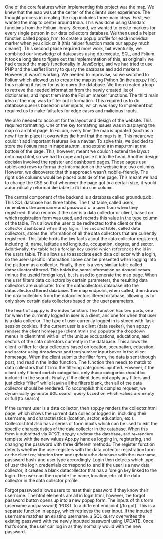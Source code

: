 One of the core features when implementing this project was the map. We knew that the map was at the center of the client’s user experience. The thought process in creating the map includes three main ideas. First, we wanted the map to center around India. This was done using standard functions from the Folium library. Second, we wanted to create markers for every single person in our data collectors database. We then used a helper function called popup_html to create a popup profile for each individual marker when you click on it (this helper function made our app.py much cleaner). This second phase required more work, but eventually, we combined our knowledge of databases using db.execute, SQL, and Folium. It took a long time to figure out the implementation of this, as originally we had created the map’s functionality in JavaScript, and we had tried to use PHP and the Leaflet library to query the database and add markers. However, it wasn’t working. We needed to improvise, so we switched to Folium which allowed us to create the map using Python (in the app.py file), thus making it easier for us to query the database. We then created a loop to retrieve the needed information from the newly created list of dictionaries, and input them into the Folium marker functions. The third main idea of the map was to filter out information. This required us to do database queries based on user inputs, which was easy to implement but required us to make failsafes for edge cases and malicious inputs. 

We also needed to account for the layout and design of the website. This required formatting. One of the key formatting issues was in displaying the map on an html page. In Folium, every time the map is updated (such as a new filter in place) it overwrites the html that the map is in. This meant we couldn’t add important features like a navbar. To solve this, we decided to store the Folium map in mapdata.html, and extend it in map.html at the bottom of the page. This, however, meant we couldn’t extend the layout onto map.html, so we had to copy and paste it into the head. Another design decision involved the register and dashboard pages. Those pages use tables and rows to format the information on the website into two columns. However, we discovered that this approach wasn’t mobile-friendly. The right side columns would be placed outside of the page. This meant we had to change the CSS so that whenever the page got to a certain size, it would automatically reformat the table to fit into one column.
  
The central component of the backend is a database called groundup.db. This SQL database has three tables. The first table, called users, remembers the username and password of a user from when they registered. It also records if the user is a data collector or client, based on which registration form was used, and records this value in the type column of the table. This allows the user to be redirected to the client or the collector dashboard when they login. The second table, called data collectors, stores the information of all the data collectors that are currently registered. This table holds the key facts about the data collector registered, including id, name, latitude and longitude, occupation, degree, and sector. Additionally, the table has a foreign key userid which references the id in the users table. This allows us to associate each data collector with a login, so the user-specific information above can be presented when logging into the platform as a collector. Finally, there is a very similar table called datacollectorsfiltered. This holds the same information as datacollectors (minus the userid foreign key), but is used to generate the map page. When the user filters data collectors by certain parameters, the resulting data collectors are duplicated from the datacollectors database into the datacollectorsfiltered database. The map endpoint, when called, then draws the data collectors from the datacollectorsfiltered database, allowing us to only show certain data collectors based on the user parameters.
 
The heart of app.py is the index function. The function has two parts, one for when the currently logged in user is a client, and one for when that user is a data collector. The type of user currently logged in is stored with flask session cookies.
If the current user is a client (data seeker), then app.py renders the client homepage (client.html) and populate the dropdown menus in client.html with all of the unique occupations, educations, and sectors of the data collectors currently in the database. This allows the client to filter for data collectors based on location, occupation, education, and sector using dropdowns and text/number input boxes in the client homepage. 
When the client submits the filter form, the data is sent through post, and read in the index function. The function then needs to match to data collectors that fit into the filtering categories inputted. However, if the client only filtered certain categories, only these categories should be included in the search. Finally, if the client does not apply any filters and just clicks “filter” while leavin all the filters blank, then all of the data collector should be rendered. To accomplish this complex request, we dynamically generate SQL search query based on which values are empty or full (to search)

If the current user is a data collector, then app.py renders the collector.html page, which shows the current data collector logged in, including their username, and characteristics (location, sector, education, etc.). Collector.html also has a series of form inputs which can be used to edit the specific characteristics of the data collector in the database. When this form is submitted via POST, app,py updates the database, and re-renders template with the new values
App.py handles logging in, registering, and changing the password with three different methods. The register function detects whether the user registers with the data collector registration form or the client registration form and updates the database with the username, password hash, and user type accordingly. Login then detects which type of user the login credentials correspond to, and if the user is a new data collector, it creates a blank datacollector that has a foreign key linked to the login. The user can then update the name, location, etc. of the data collector in the data collector profile. 

Forgot password allows users to reset their password if they know their username. The html elements are all in login.html, however, the forgot password button opens up into a new popup form. The inputs of this form (username and password) ‘POST’ to a different endpoint (/forgot). This is a separate function in app.py, which retrieves the user input. If the inputted username matches an existing username, a SQL query overwrites the existing password with the newly inputted password using UPDATE. Once that’s done, the user can log in as they normally would with the new password. 
